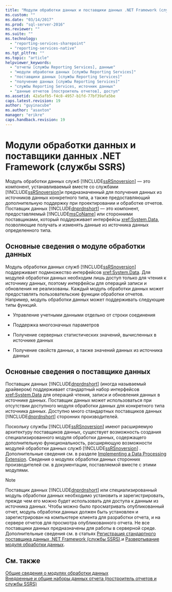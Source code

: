 ```yaml
---
title: "Модули обработки данных и поставщики данных .NET Framework (службы SSRS) | Microsoft Docs"
ms.custom: ""
ms.date: "03/14/2017"
ms.prod: "sql-server-2016"
ms.reviewer: ""
ms.suite: ""
ms.technology: 
  - "reporting-services-sharepoint"
  - "reporting-services-native"
ms.tgt_pltfrm: ""
ms.topic: "article"
helpviewer_keywords: 
  - "отчеты [службы Reporting Services], данные"
  - "модули обработки данных [службы Reporting Services]"
  - "поставщики данных [службы Reporting Services]"
  - "получение данных [службы Reporting Services]"
  - "службы Reporting Services, источник данных"
  - "данные отчетов [построитель отчетов], доступ"
ms.assetid: 42a5afb5-f4c8-4957-b1fd-77bf39afa5be
caps.latest.revision: 19
author: "guyinacube"
ms.author: "asaxton"
manager: "erikre"
caps.handback.revision: 19
---
```

# Модули обработки данных и поставщики данных .NET Framework (службы SSRS)
  Модуль обработки данных служб [!INCLUDE[ssRSnoversion](../../includes/ssrsnoversion-md.md)] — это компонент, устанавливаемый вместе со службами [!INCLUDE[ssRSnoversion](../../includes/ssrsnoversion-md.md)]и предназначенный для получения данных из источников данных конкретного типа, а также предоставляющий дополнительную поддержку при проектировании и обработке отчетов. Поставщик данных [!INCLUDE[dnprdnshort](../../includes/dnprdnshort-md.md)] — это компонент, предоставляемый [!INCLUDE[msCoName](../../includes/msconame-md.md)] или сторонними поставщиками, который поддерживает интерфейсы <xref:System.Data>, позволяющие получать и изменять данные из источника данных определенного типа.  
  
## Основные сведения о модуле обработки данных  
 Модуль обработки данных служб [!INCLUDE[ssRSnoversion](../../includes/ssrsnoversion-md.md)] поддерживает подмножество интерфейсов <xref:System.Data>. Для модулей обработки данных необходим лишь доступ только для чтения к источнику данных, поэтому интерфейсы для операций записи и обновления не реализованы. Каждый модуль обработки данных может предоставлять пользовательские функции обработки отчетов. Например, модуль обработки данных может поддерживать следующие типы функций.  
  
-   Управление учетными данными отдельно от строки соединения  
  
-   Поддержка многозначных параметров  
  
-   Получение серверных статистических значений, вычисленных в источнике данных  
  
-   Получение свойств данных, а также значений данных из источника данных  
  
## Основные сведения о поставщике данных  
 Поставщик данных [!INCLUDE[dnprdnshort](../../includes/dnprdnshort-md.md)] (иногда называемый драйвером) поддерживает стандартный набор интерфейсов <xref:System.Data> для операций чтения, записи и обновления данных в источнике данных. Поставщик данных может использоваться при отсутствии доступного модуля обработки данных для конкретного типа источника данных. Доступно много стандартных поставщиков данных [!INCLUDE[dnprdnshort](../../includes/dnprdnshort-md.md)] сторонних производителей.  
  
 Поскольку службы [!INCLUDE[ssRSnoversion](../../includes/ssrsnoversion-md.md)] имеют расширяемую архитектуру поставщиков данных, существует возможность создания специализированного модуля обработки данных, содержащего дополнительную функциональность, расширяющую возможности модулей обработки данных служб [!INCLUDE[ssRSnoversion](../../includes/ssrsnoversion-md.md)] . Дополнительные сведения см. в разделе [Implementing a Data Processing Extension](../../reporting-services/extensions/data-processing/implementing-a-data-processing-extension.md). Сведения о модулях обработки данных сторонних производителей см. в документации, поставляемой вместе с этими модулями.  
  
> [!NOTE]  
>  Поставщик данных [!INCLUDE[dnprdnshort](../../includes/dnprdnshort-md.md)] или специализированный модуль обработки данных необходимо установить и зарегистрировать, прежде чем его можно будет использовать для доступа к данным из источника данных. Чтобы можно было просматривать опубликованный отчет, модуль обработки данных должен быть установлен и зарегистрирован на компьютере клиента для разработки отчета, и на сервере отчетов для просмотра опубликованного отчета. Не все поставщики данных предназначены для работы в серверной среде. Дополнительные сведения см. в статьях [Регистрация стандартного поставщика данных .NET Framework (службы SSRS)](../../reporting-services/report-data/register-a-standard-net-framework-data-provider-ssrs.md).и [Развертывание модуля обработки данных](../../reporting-services/extensions/data-processing/deploying-a-data-processing-extension.md).  
  
## См. также  
 [Общие сведения о модулях обработки данных](../../reporting-services/extensions/data-processing/data-processing-extensions-overview.md)   
 [Внедренные и общие наборы данных отчета (построитель отчетов и службы SSRS)](../../reporting-services/report-data/report-embedded-datasets-and-shared-datasets-report-builder-and-ssrs.md)  
  
  